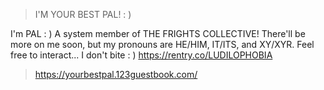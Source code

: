 > I'M YOUR BEST PAL! : )

I'm PAL : ) A system member of THE FRIGHTS COLLECTIVE! There'll be more on me soon, but my pronouns are HE/HIM, IT/ITS, and XY/XYR. Feel free to interact... I don't bite : )
https://rentry.co/LUDILOPHOBIA
> https://yourbestpal.123guestbook.com/
<!---
PALPERCY/PALPERCY is a ✨ special ✨ repository because its `README.md` (this file) appears on your GitHub profile.
You can click the Preview link to take a look at your changes.
--->
